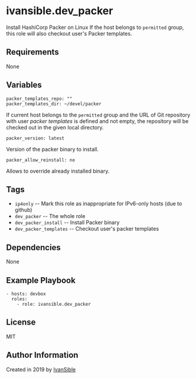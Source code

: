 # ivansible.dev_packer

Install HashiCorp Packer on Linux
If the host belongs to `permitted` group, this role will also checkout
user's Packer templates.


## Requirements

None


## Variables

    packer_templates_repo: ""
    packer_templates_dir: ~/devel/packer
If current host belongs to the `permitted` group and the URL of Git repository
with user _packer templates_ is defined and not empty, the repository will be
checked out in the given local directory.

    packer_version: latest
Version of the packer binary to install.

    packer_allow_reinstall: no
Allows to override already installed binary.


## Tags

- `ip4only` -- Mark this role as inappropriate for IPv6-only hosts (due to github)
- `dev_packer` -- The whole role
- `dev_packer_install` -- Install Packer binary
- `dev_packer_templates` -- Checkout user's packer templates


## Dependencies

None


## Example Playbook

    - hosts: devbox
      roles:
        - role: ivansible.dev_packer


## License

MIT

## Author Information

Created in 2019 by [IvanSible](https://github.com/ivansible)
